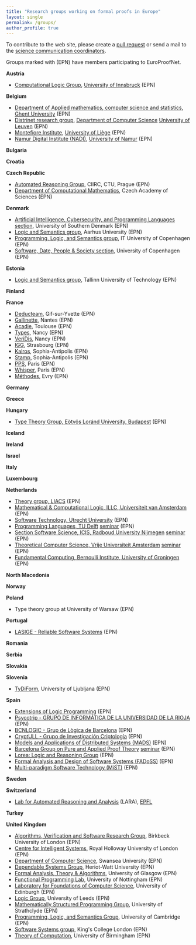 ```yaml
---
title: "Research groups working on formal proofs in Europe"
layout: single
permalink: /groups/
author_profile: true
---
```


To contribute to the web site, please create a [pull request](https://github.com/EuroProofNet/europroofnet.github.io) or send a mail to the [science communication coordinators](../contact).

Groups marked with (EPN) have members participating to EuroProofNet.

**Austria**

- [Computational Logic Group](http://cl-informatik.uibk.ac.at/), [University of Innsbruck](https://www.uibk.ac.at/) (EPN)

**Belgium**

- [Department of Applied mathematics, computer science and statistics](https://www.ugent.be/we/twist/en), [Ghent University](https://www.ugent.be/en) (EPN)
- [Distrinet research group](https://distrinet.cs.kuleuven.be/), [Department of Computer Science](https://wms.cs.kuleuven.be/cs/english) [University of Leuven](https://www.kuleuven.be/english/) (EPN)
- [Montefiore Institute](https://www.montefiore.uliege.be/), [University of Liège](https://www.uliege.be/) (EPN)
- [Namur Digital Institute (NADI)](https://nadi.unamur.be/), [University of Namur](https://www.unamur.be/en) (EPN)

**Bulgaria**

**Croatia**

**Czech Republic**

- [Automated Reasoning Group](http://arg.ciirc.cvut.cz), CIIRC, CTU, Prague (EPN)
- [Department of Computational Mathematics](https://www.cs.cas.cz/computational-mathematics/en), Czech Academy of Sciences (EPN)

**Denmark**

- [Artificial Intelligence, Cybersecurity, and Programming Languages section](https://acp.sdu.dk), University of Southern Denmark (EPN)
- [Logic and Semantics group](https://logsem.github.io), Aarhus University (EPN)
- [Programming, Logic, and Semantics group](https://pls.itu.dk), IT University of Copenhagen (EPN)
- [Software, Date, People & Society section](https://di.ku.dk/english/research/sdps/), University of Copenhagen (EPN)

**Estonia**

- [Logic and Semantics group](https://cs.ioc.ee/lsg/), Tallinn University of Technology (EPN)

**Finland**

**France**

- [Deducteam](https://deducteam.gitlabpages.inria.fr/), Gif-sur-Yvette (EPN)
- [Gallinette](https://gallinette.gitlabpages.inria.fr/website/), Nantes (EPN)
- [Acadie](https://www.irit.fr/departement/fiabilite-des-systemes-et-des-logiciels/equipe-acadie/), Toulouse (EPN)
- [Types](https://members.loria.fr/DGalmiche/files/TYPES.html), Nancy (EPN)
- [VeriDis](https://team.inria.fr/veridis/), Nancy (EPN)
- [IGG](https://igg.icube.unistra.fr/en/index.php/Main_Page), Strasbourg (EPN)
- [Kairos](https://team.inria.fr/kairos/), Sophia-Antipolis (EPN)
- [Stamp](https://team.inria.fr/stamp/), Sophia-Antipolis (EPN)
- [PPS](https://www.irif.fr/poles/pps/index), Paris (EPN)
- [Whisper](https://team.inria.fr/whisper/), Paris (EPN)
- [Méthodes](https://samovar.telecom-sudparis.eu/spip.php?rubrique128), Evry (EPN)

**Germany**

**Greece**

**Hungary**

- [Type Theory Group, Eötvös Loránd University, Budapest](https://bitbucket.org/akaposi/tipuselmelet) (EPN)

**Iceland**

**Ireland**

**Israel**

**Italy**

**Luxembourg**

**Netherlands**

- [Theory group, LIACS](https://www.universiteitleiden.nl/en/science/computer-science/theory) (EPN)
- [Mathematical & Computational Logic, ILLC, Universiteit van Amsterdam](https://www.illc.uva.nl/Research/Research-Units/MCL/) (EPN)
- [Software Technology, Utrecht University](https://www.uu.nl/en/research/software-systems/software-technology) (EPN)
- [Programming Languages, TU Delft](http://pl.ewi.tudelft.nl/)
  [seminar](http://pl.ewi.tudelft.nl/seminar/)
  <!--[publications](http://pl.ewi.tudelft.nl/publications/)--> (EPN)
- [Section Software Science, ICIS, Radboud University Nijmegen](https://www.mbsd.cs.ru.nl/)
  [seminar](https://www.mbsd.cs.ru.nl/SWSSeminar)
  <!--[publications](https://www.mbsd.cs.ru.nl/Publications)--> (EPN)
- [Theoretical Computer Science, Vrije Universiteit Amsterdam](https://www.cs.vu.nl/~tcs/)
  [seminar](https://www.cs.vu.nl/~tcs/seminar/) (EPN)
- [Fundamental Computing, Bernoulli Institute, University of Groningen](https://www.rug.nl/research/bernoulli/groups/fundamental-computing/) (EPN)

**North Macedonia**

**Norway**

**Poland**

- Type theory group at University of Warsaw (EPN)

**Portugal**

- [LASIGE - Reliable Software Systems](https://www.lasige.pt/research-line/reliable-software-systems#info) (EPN)

**Romania**

**Serbia**

**Slovakia**

**Slovenia**

- [TyDiForm](https://tydiform.fmf.uni-lj.si), University of Ljubljana (EPN)

**Spain**

- [Extensions of Logic Programming](http://elp.webs.upv.es/)
  <!--[publications](http://elp.webs.upv.es/papers.html)--> (EPN)
- [Psycotrip - GRUPO DE INFORMÁTICA DE LA UNIVERSIDAD DE LA RIOJA](https://investigacion.unirioja.es/grupos/45/detalle)
  <!--[publications](https://investigacion.unirioja.es/grupos/45/publicaciones)--> (EPN)
- [BCNLOGIC - Grup de Lògica de Barcelona](https://www.ub.edu/web/ub/es/recerca_innovacio/recerca_a_la_UB/grups/fitxa/G/DELOGICA/index.html) (EPN)
- [CryptULL - Grupo de Investigación Criptología](http://cryptull.webs.ull.es/)
  <!--[publications](http://cryptull.webs.ull.es/publicaciones.html)--> (EPN)
- [Models and Applications of Distributed Systems (MADS)](https://investigacion.udc.es/gl/Research/Details/G000397) (EPN)
- [Barcelona Group on Pure and Applied Proof Theory](https://www.ub.edu/prooftheory/)
  [seminar](https://www.ub.edu/prooftheory/event/) (EPN)
- [Lorea: Logic and Reasoning Group](https://www.ehu.eus/es/web/lorea)
  <!--[publications](https://www.ehu.eus/es/web/lorea/ss)--> (EPN)
- [Formal Analysis and Design of Software Systems (FADoSS)](http://maude.sip.ucm.es/fadoss/) (EPN)
  <!--[publications](http://maude.sip.ucm.es/fadoss/publicaciones.html)-->
- [Multi-paradigm Software Technology (MiST)](http://personales.upv.es/gvidal/german/mist/) (EPN)

**Sweden**

**Switzerland**

- [Lab for Automated Reasoning and Analysis](https://lara.epfl.ch/) (LARA), [EPFL](https://www.epfl.ch/)

**Turkey**

**United Kingdom**

- [Algorithms, Verification and Software Research Group](https://www.dcs.bbk.ac.uk/research/research-groups/algorithms-verification-and-software/), Birkbeck University of London (EPN)
- [Centre for Intelligent Systems](https://www.royalholloway.ac.uk/research-and-teaching/departments-and-schools/computer-science/research/our-research-centres/cis/), Royal Holloway University of London (EPN)
- [Department of Computer Science](https://www.swansea.ac.uk/compsci/), Swansea University (EPN)
- [Dependable Systems Group](http://www.macs.hw.ac.uk/~dsg/wp/), Heriot-Watt University (EPN)
- [Formal Analysis, Theory & Algorithms](https://www.gla.ac.uk/schools/computing/research/researchsections/fata-section/), University of Glasgow (EPN)
- [Functional Programming Lab](https://www.nottingham.ac.uk/research/groups/fp-lab/), University of Nottingham (EPN)
- [Laboratory for Foundations of Computer Science](https://www.inf.ed.ac.uk/research/lfcs/), University of Edinburgh (EPN)
- [Logic Group](https://eps.leeds.ac.uk/maths-pure-mathematics/doc/logic), University of Leeds (EPN)
- [Mathematically Structured Programming Group](http://msp.cis.strath.ac.uk/), University of Strathclyde (EPN)
- [Programming, Logic, and Semantics Group](https://www.cl.cam.ac.uk/research/pls/index.html), University of Cambridge (EPN)
- [Software Systems group](https://www.kcl.ac.uk/research/ssy), King's College London (EPN)
- [Theory of Computation](https://www.birmingham.ac.uk/research/activity/computer-science/theory-of-computation/index.aspx), University of Birmingham (EPN)
